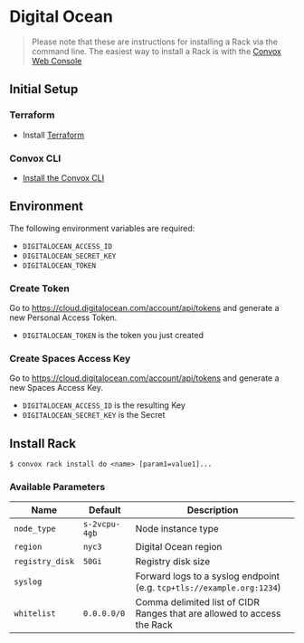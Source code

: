 # Digital Ocean
> Please note that these are instructions for installing a Rack via the command line. The easiest way to install a Rack is with the [Convox Web Console](https://console.convox.com)

## Initial Setup

### Terraform

- Install [Terraform](https://learn.hashicorp.com/terraform/getting-started/install.html)

### Convox CLI

- [Install the Convox CLI](../cli.md)

## Environment

The following environment variables are required:

- `DIGITALOCEAN_ACCESS_ID`
- `DIGITALOCEAN_SECRET_KEY`
- `DIGITALOCEAN_TOKEN`

### Create Token

Go to https://cloud.digitalocean.com/account/api/tokens and generate a new Personal Access Token.

- `DIGITALOCEAN_TOKEN` is the token you just created
  
### Create Spaces Access Key

Go to https://cloud.digitalocean.com/account/api/tokens and generate a new Spaces Access Key.

- `DIGITALOCEAN_ACCESS_ID` is the resulting Key
- `DIGITALOCEAN_SECRET_KEY` is the Secret

## Install Rack

    $ convox rack install do <name> [param1=value1]...

### Available Parameters

| Name            | Default       | Description                                                             |
| --------------- | ------------- | ----------------------------------------------------------------------- |
| `node_type`     | `s-2vcpu-4gb` | Node instance type                                                      |
| `region`        | `nyc3`        | Digital Ocean region                                                    |
| `registry_disk` | `50Gi`        | Registry disk size                                                      |
| `syslog`        |               | Forward logs to a syslog endpoint (e.g. `tcp+tls://example.org:1234`)   |
| `whitelist`     | `0.0.0.0/0`   | Comma delimited list of CIDR Ranges that are allowed to access the Rack |
